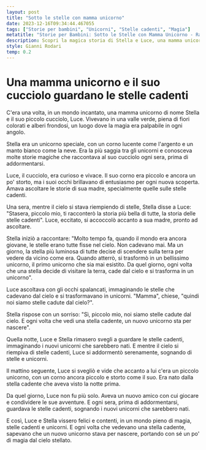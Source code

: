 ```yaml
---
layout: post
title: "Sotto le stelle con mamma unicorno"
date: 2023-12-16T09:34:44.467055
tags: ["Storie per bambini", "Unicorni", "Stelle cadenti", "Magia"]
metatitle: "Storie per Bambini: Sotto le Stelle con Mamma Unicorno - Racconti Educativi Notturni"
description: Scopri la magica storia di Stella e Luce, una mamma unicorno e il suo cucciolo, che vivono in un mondo incantato pieno di stelle cadenti e unicorni. Un'avventura emozionante che insegna l'importanza dell'amicizia e della scoperta.
style: Gianni Rodari
temp: 0.2
---
```

# Una mamma unicorno e il suo cucciolo guardano le stelle cadenti

C'era una volta, in un mondo incantato, una mamma unicorno di nome Stella e il suo piccolo cucciolo, Luce. Vivevano in una valle verde, piena di fiori colorati e alberi frondosi, un luogo dove la magia era palpabile in ogni angolo.

Stella era un unicorno speciale, con un corno lucente come l'argento e un manto bianco come la neve. Era la più saggia tra gli unicorni e conosceva molte storie magiche che raccontava al suo cucciolo ogni sera, prima di addormentarsi.

Luce, il cucciolo, era curioso e vivace. Il suo corno era piccolo e ancora un po' storto, ma i suoi occhi brillavano di entusiasmo per ogni nuova scoperta. Amava ascoltare le storie di sua madre, specialmente quelle sulle stelle cadenti.

Una sera, mentre il cielo si stava riempiendo di stelle, Stella disse a Luce: "Stasera, piccolo mio, ti racconterò la storia più bella di tutte, la storia delle stelle cadenti". Luce, eccitato, si accoccolò accanto a sua madre, pronto ad ascoltare.

Stella iniziò a raccontare: "Molto tempo fa, quando il mondo era ancora giovane, le stelle erano tutte fisse nel cielo. Non cadevano mai. Ma un giorno, la stella più luminosa di tutte decise di scendere sulla terra per vedere da vicino come era. Quando atterrò, si trasformò in un bellissimo unicorno, il primo unicorno che sia mai esistito. Da quel giorno, ogni volta che una stella decide di visitare la terra, cade dal cielo e si trasforma in un unicorno".

Luce ascoltava con gli occhi spalancati, immaginando le stelle che cadevano dal cielo e si trasformavano in unicorni. "Mamma", chiese, "quindi noi siamo stelle cadute dal cielo?".

Stella rispose con un sorriso: "Sì, piccolo mio, noi siamo stelle cadute dal cielo. E ogni volta che vedi una stella cadente, un nuovo unicorno sta per nascere".

Quella notte, Luce e Stella rimasero svegli a guardare le stelle cadenti, immaginando i nuovi unicorni che sarebbero nati. E mentre il cielo si riempiva di stelle cadenti, Luce si addormentò serenamente, sognando di stelle e unicorni.

Il mattino seguente, Luce si svegliò e vide che accanto a lui c'era un piccolo unicorno, con un corno ancora piccolo e storto come il suo. Era nato dalla stella cadente che aveva visto la notte prima.

Da quel giorno, Luce non fu più solo. Aveva un nuovo amico con cui giocare e condividere le sue avventure. E ogni sera, prima di addormentarsi, guardava le stelle cadenti, sognando i nuovi unicorni che sarebbero nati.

E così, Luce e Stella vissero felici e contenti, in un mondo pieno di magia, stelle cadenti e unicorni. E ogni volta che vedevano una stella cadente, sapevano che un nuovo unicorno stava per nascere, portando con sé un po' di magia dal cielo stellato.

        